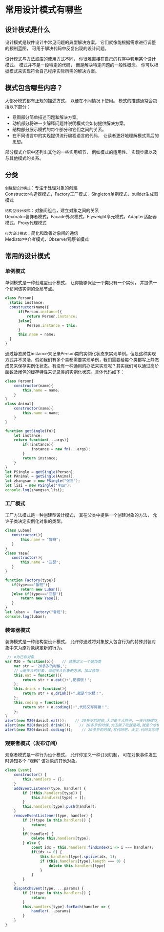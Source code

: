 # 常用设计模式有哪些

## 设计模式是什么
设计模式是软件设计中常见问题的典型解决方案。 它们就像能根据需求进行调整的预制蓝图， 可用于解决代码中反复出现的设计问题。  
  
设计模式与方法或库的使用方式不同， 你很难直接在自己的程序中套用某个设计模式。 模式并不是一段特定的代码， 而是解决特定问题的一般性概念。 你可以根据模式来实现符合自己程序实际所需的解决方案。

## 模式包含哪些内容？
大部分模式都有正规的描述方式， 以便在不同情况下使用。 模式的描述通常会包括以下部分：  
- 意图部分简单描述问题和解决方案。
- 动机部分将进一步解释问题并说明模式会如何提供解决方案。
- 结构部分展示模式的每个部分和它们之间的关系。
- 在不同语言中的实现提供流行编程语言的代码， 让读者更好地理解模式背后的思想。  

部分模式介绍中还列出其他的一些实用细节， 例如模式的适用性、 实现步骤以及与其他模式的关系。

## 分类
`创建型设计模式`：专注于处理对象的创建  
Constructor构造器模式，Factory工厂模式，Singleton单例模式，builder生成器模式  

`结构型设计模式`：对象间组合，建立对象之间的关系  
Decorator装饰者模式，Facade外观模式，Flyweight享元模式，Adapter适配器模式，Proxy代理模式  

`行为设计模式`：简化和改善对象间的通信   
Mediator中介者模式，Observer观察者模式 

## 常用的设计模式
### 单例模式
单例模式是一种创建型设计模式， 让你能够保证一个类只有一个实例， 并提供一个访问该实例的全局节点。
```javascript
class Person{
  static instance;
  constructor(name){
      if(Person.instance){
          return Person.instance;
      }else{
          Person.instance = this;
      }
      this.name = name;
  }
}
```
通过静态属性instance来记录Person类的实例化状态来实现单例。但是这种实现方式并不灵活，假如我们有多个类都需要实现单例，我们需要给每个类都写上静态成员来保存实例化状态。有没有一种通用的办法来实现呢？其实我们可以通过高阶函数及闭包的缓存特性来记录类的实例化状态。具体代码如下：
```javascript
class Person{
    constructor(name){
        this.name = name;
    }
}
class Animal{
    constructor(name){
        this.name = name;
    }
}

function getSingle(fn){
    let instance;
    return function(...args){
        if(!instance){
            instance = new fn(...args); 
        }
        return instance;
    }
}
let PSingle = getSingle(Person);
let PAnimal = getSingle(Animal);
let zhangsan = new PSingle("张三");
let lisi = new PSingle("李四");
console.log(zhangsan,lisi);
```
### 工厂模式
工厂方法模式是一种创建型设计模式， 其在父类中提供一个创建对象的方法， 允许子类决定实例化对象的类型。
```javascript
class Luban{
   constructor(){
       this.name = "鲁班";
   }
}
class Yase{
   constructor(){
       this.name = "亚瑟";
   }
}

function Factory(type){
   if(type==="鲁班"){
       return new Luban();
   }else if(type==="亚瑟"){
       return new Yase();
   }
}
let luban =  Factory("鲁班");
console.log(luban);
```
### 装饰器模式
装饰模式是一种结构型设计模式， 允许你通过将对象放入包含行为的特殊封装对象中来为原对象绑定新的行为。
```javascript
 // o为已有对象
var M20 = function(o){    // 这里定义一个装饰类
    var str = '20多岁的时候,';
    // o是传入的对象，调用传入对象的方法，加以装饰
    this.eat = function(){
        return str + o.eat()+",肥得很！";
    };
    this.drink = function(){
        return str + o.drink()+",就是个水桶！";
    };
    this.coding = function(){
        return str + o.coding()+",代码又写得撇！";
    };
}
alert(new M20(david).eat());    // 20多岁的时候,大卫是个大胖子，一天只晓得吃,肥得很！
alert(new M20(david).drink());    // 20多岁的时候,大卫除了吃就是喝,就是个水桶！
alert(new M20(david).coding());    // 20多岁的时候,写代码吧，大卫,代码又写得撇！
```

### 观察者模式（发布订阅）
观察者模式是一种行为设计模式， 允许你定义一种订阅机制， 可在对象事件发生时通知多个 “观察” 该对象的其他对象。

```javascript
class Event{
    constructor() {
        this.handlers = {};
    }
    addEventListener(type, handler) {
        if (!this.handlers[type]) {
            this.handlers[type] = [];
        }
        this.handlers[type].push(handler);
    }
    removeEventListener(type, handler) {
        if (!(type in this.handlers)) {
            return;
        }
        if(!handler) {
            delete this.handlers[type];
        } else {
            const idx = this.handlers.findIndex(i => i === handler);
            if(idx >= 0) {
                this.handlers[type].splice(idx, 1);
                if (this.handlers[type].length === 0) {
                    delete this.handlers[type]
                }
            }
        }
    }
    dispatchEvent(type, ...params) {
        if (!(type in this.handlers)) {
            return;
        }
        this.handlers[type].forEach(handler => {
            handler(...params)
        }
    }
}
```
